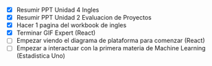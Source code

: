 - [x] Resumir PPT Unidad 4 Ingles
- [x] Resumir PPT Unidad 2 Evaluacion de Proyectos
- [x] Hacer 1 pagina del workbook de ingles
- [x] Terminar GIF Expert (React)
- [ ] Empezar viendo el diagrama de plataforma para comenzar (React)
- [ ] Empezar a interactuar con la primera materia de Machine Learning (Estadistica Uno)
